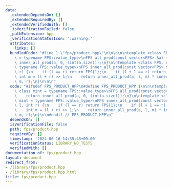 ```yaml
---
data:
  _extendedDependsOn: []
  _extendedRequiredBy: []
  _extendedVerifiedWith: []
  _isVerificationFailed: false
  _pathExtension: hpp
  _verificationStatusIcon: ':warning:'
  attributes:
    links: []
  bundledCode: "#line 1 \"fps/product.hpp\"\n\n\n\n\ntemplate <class FPS, class mint\
    \ = typename FPS::value_type>\nFPS all_prod(const vector<FPS> &a) {\n    return\
    \ inner_all_prod(a, 0, (int)a.size());\n}\n\ntemplate <class FPS, class mint =\
    \ typename FPS::value_type>\nFPS inner_all_prod(const vector<FPS> &a, int l, int\
    \ r) {\n    if (l == r) return FPS{1};\n    if (l + 1 == r) return a[l];\n   \
    \ int m = (l + r) >> 1;\n    return inner_all_prod(a, l, m) * inner_all_prod(a,\
    \ m, r);\n}\n\n\n"
  code: "#ifndef FPS_PRODUCT_HPP\n#define FPS_PRODUCT_HPP 1\n\n\ntemplate <class FPS,\
    \ class mint = typename FPS::value_type>\nFPS all_prod(const vector<FPS> &a) {\n\
    \    return inner_all_prod(a, 0, (int)a.size());\n}\n\ntemplate <class FPS, class\
    \ mint = typename FPS::value_type>\nFPS inner_all_prod(const vector<FPS> &a, int\
    \ l, int r) {\n    if (l == r) return FPS{1};\n    if (l + 1 == r) return a[l];\n\
    \    int m = (l + r) >> 1;\n    return inner_all_prod(a, l, m) * inner_all_prod(a,\
    \ m, r);\n}\n\n#endif // FPS_PRODUCT_HPP\n"
  dependsOn: []
  isVerificationFile: false
  path: fps/product.hpp
  requiredBy: []
  timestamp: '2024-06-16 14:35:45+09:00'
  verificationStatus: LIBRARY_NO_TESTS
  verifiedWith: []
documentation_of: fps/product.hpp
layout: document
redirect_from:
- /library/fps/product.hpp
- /library/fps/product.hpp.html
title: fps/product.hpp
---
```


